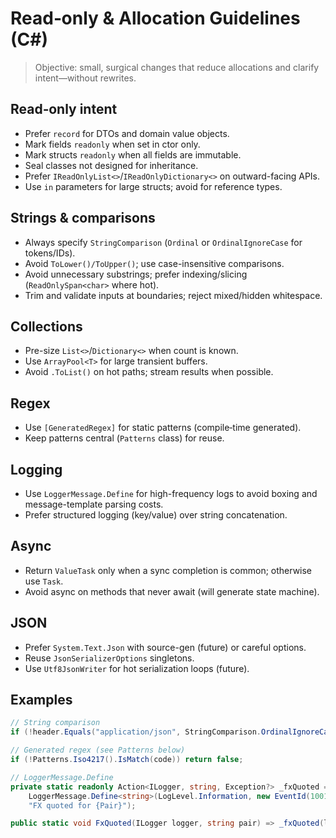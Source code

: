 # Read‑only & Allocation Guidelines (C#)

> Objective: small, surgical changes that reduce allocations and clarify intent—without rewrites.

## Read‑only intent
- Prefer `record` for DTOs and domain value objects.
- Mark fields `readonly` when set in ctor only.
- Mark structs `readonly` when all fields are immutable.
- Seal classes not designed for inheritance.
- Prefer `IReadOnlyList<>`/`IReadOnlyDictionary<>` on outward-facing APIs.
- Use `in` parameters for large structs; avoid for reference types.

## Strings & comparisons
- Always specify `StringComparison` (`Ordinal` or `OrdinalIgnoreCase` for tokens/IDs).
- Avoid `ToLower()/ToUpper()`; use case-insensitive comparisons.
- Avoid unnecessary substrings; prefer indexing/slicing (`ReadOnlySpan<char>` where hot).
- Trim and validate inputs at boundaries; reject mixed/hidden whitespace.

## Collections
- Pre-size `List<>`/`Dictionary<>` when count is known.
- Use `ArrayPool<T>` for large transient buffers.
- Avoid `.ToList()` on hot paths; stream results when possible.

## Regex
- Use `[GeneratedRegex]` for static patterns (compile‑time generated).
- Keep patterns central (`Patterns` class) for reuse.

## Logging
- Use `LoggerMessage.Define` for high-frequency logs to avoid boxing and message-template parsing costs.
- Prefer structured logging (key/value) over string concatenation.

## Async
- Return `ValueTask` only when a sync completion is common; otherwise use `Task`.
- Avoid async on methods that never await (will generate state machine).

## JSON
- Prefer `System.Text.Json` with source-gen (future) or careful options.
- Reuse `JsonSerializerOptions` singletons.
- Use `Utf8JsonWriter` for hot serialization loops (future).

## Examples
```csharp
// String comparison
if (!header.Equals("application/json", StringComparison.OrdinalIgnoreCase)) { ... }

// Generated regex (see Patterns below)
if (!Patterns.Iso4217().IsMatch(code)) return false;

// LoggerMessage.Define
private static readonly Action<ILogger, string, Exception?> _fxQuoted =
    LoggerMessage.Define<string>(LogLevel.Information, new EventId(1001, "FxQuoted"),
    "FX quoted for {Pair}");

public static void FxQuoted(ILogger logger, string pair) => _fxQuoted(logger, pair, null);
```